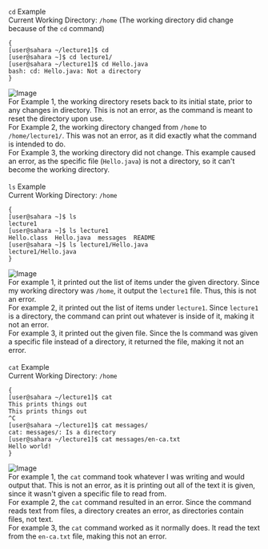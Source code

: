 `cd` Example\
Current Working Directory: `/home` 
(The working directory did change because of the `cd` command)
```
{
[user@sahara ~/lecture1]$ cd
[user@sahara ~]$ cd lecture1/
[user@sahara ~/lecture1]$ cd Hello.java
bash: cd: Hello.java: Not a directory
}
```
![Image](https://i.imgur.com/v2y3OPr.png)\
For Example 1, the working directory resets back to its initial state, prior to any changes in directory. This is not an error, as the command is meant to reset the directory upon use.\
For Example 2, the working directory changed from `/home` to `/home/lecture1/`. This was not an error, as it did exactly what the command is intended to do.\
For Example 3, the working directory did not change. This example caused an error, as the specific file (`Hello.java`) is not a directory, so it can't become the working directory.\
\
`ls` Example\
Current Working Directory: `/home`
```
{
[user@sahara ~]$ ls
lecture1
[user@sahara ~]$ ls lecture1
Hello.class  Hello.java  messages  README
[user@sahara ~]$ ls lecture1/Hello.java
lecture1/Hello.java
}
```
![Image](https://i.imgur.com/9appgwb.png)\
For example 1, it printed out the list of items under the given directory. Since my working directory was `/home`, it output the `lecture1` file. Thus, this is not an error.\
For example 2, it printed out the list of items under `lecture1`. Since `lecture1` is a directory, the command can print out whatever is inside of it, making it not an error.\
For example 3, it printed out the given file. Since the ls command was given a specific file instead of a directory, it returned the file, making it not an error.\
\
`cat` Example\
Current Working Directory: `/home`
```
{                         
[user@sahara ~/lecture1]$ cat
This prints things out
This prints things out
^C 
[user@sahara ~/lecture1]$ cat messages/
cat: messages/: Is a directory
[user@sahara ~/lecture1]$ cat messages/en-ca.txt
Hello world!
}
```
![Image](https://i.imgur.com/mfLbFY3.png)\
For example 1, the `cat` command took whatever I was writing and would output that. This is not an error, as it is printing out all of the text it is given, since it wasn't given a specific file to read from.\
For example 2, the `cat` command resulted in an error. Since the command reads text from files, a directory creates an error, as directories contain files, not text.\
For example 3, the `cat` command worked as it normally does. It read the text from the `en-ca.txt` file, making this not an error.
